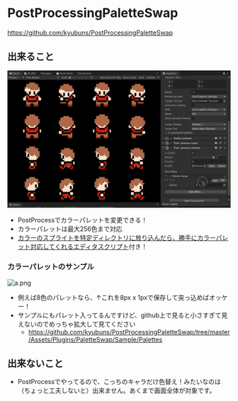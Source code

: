 # PostProcessingPaletteSwap

https://github.com/kyubuns/PostProcessingPaletteSwap

## 出来ること

![output](../../img/1_f.gif)

- PostProcessでカラーパレットを変更できる！
- カラーパレットは最大256色まで対応
- [カラーのスプライトを特定ディレクトリに放り込んだら、勝手にカラーパレット対応してくれるエディタスクリプト](https://github.com/kyubuns/PostProcessingPaletteSwap/blob/master/Assets/Plugins/PaletteSwap/Sample/Editor/IndexColorConverter.cs)付き！

### カラーパレットのサンプル

![a.png](https://qiita-image-store.s3.ap-northeast-1.amazonaws.com/0/6459/8fb1eaf1-7c25-7d0f-e71e-170b96b3dbb0.png)

- 例えば8色のパレットなら、↑これを8px x 1pxで保存して突っ込めばオッケー！
- サンプルにもパレット入ってるんですけど、github上で見ると小さすぎて見えないのでめっちゃ拡大して見てください
  - https://github.com/kyubuns/PostProcessingPaletteSwap/tree/master/Assets/Plugins/PaletteSwap/Sample/Palettes

## 出来ないこと

- PostProcessでやってるので、こっちのキャラだけ色替え！みたいなのは（ちょっと工夫しないと）出来ません。あくまで画面全体が対象です。
